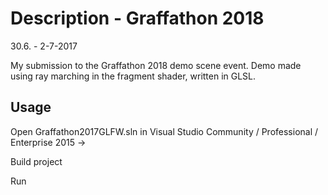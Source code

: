 # Description - Graffathon 2018 
30.6. - 2-7-2017

My submission to the Graffathon 2018 demo scene event. Demo made using ray marching in the fragment shader, written in GLSL.

## Usage
Open Graffathon2017GLFW.sln in Visual Studio Community / Professional / Enterprise 2015 ->

Build project

Run 

